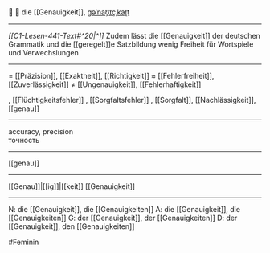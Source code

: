 🎯 🔴 die [[Genauigkeit]], [ɡəˈnaʊ̯ɪçˌkaɪ̯t](https://youglish.com/pronounce/Genauigkeit/german)

---
*[[C1-Lesen-441-Text#^20|^]]* Zudem lässt die [[Genauigkeit]] der deutschen Grammatik und die [[geregelt]]e Satzbildung wenig Freiheit für Wortspiele und Verwechslungen


---
= [[Präzision]], [[Exaktheit]], [[Richtigkeit]]
≈ [[Fehlerfreiheit]], [[Zuverlässigkeit]]
≠ [[Ungenauigkeit]], [[Fehlerhaftigkeit]]

, [[Flüchtigkeitsfehler]]
, [[Sorgfaltsfehler]]
, [[Sorgfalt]], [[Nachlässigkeit]], [[genau]]


---
accuracy, precision  
точность

---
[[genau]]

---
[[Genau]]|[[ig]]|[[keit]]
[[Genauigkeit]]


---
N: die [[Genauigkeit]], die [[Genauigkeiten]]
A: die [[Genauigkeit]], die [[Genauigkeiten]]
G: der [[Genauigkeit]], der [[Genauigkeiten]]
D: der [[Genauigkeit]], den [[Genauigkeiten]]


#Feminin 
